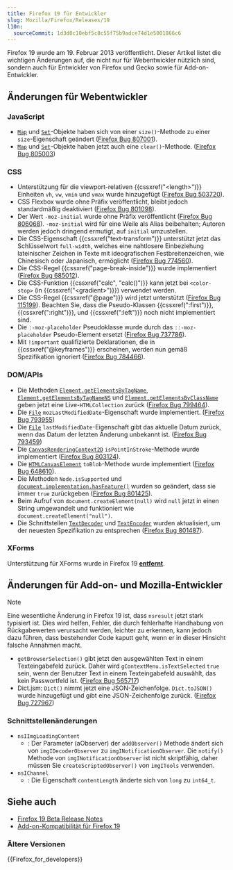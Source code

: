 ```yaml
---
title: Firefox 19 für Entwickler
slug: Mozilla/Firefox/Releases/19
l10n:
  sourceCommit: 1d3d0c10ebf5c8c55f75b9adce74d1e5001866c6
---
```


Firefox 19 wurde am 19. Februar 2013 veröffentlicht. Dieser Artikel listet die wichtigen Änderungen auf, die nicht nur für Webentwickler nützlich sind, sondern auch für Entwickler von Firefox und Gecko sowie für Add-on-Entwickler.

## Änderungen für Webentwickler

### JavaScript

- [`Map`](/de/docs/Web/JavaScript/Reference/Global_Objects/Map) und [`Set`](/de/docs/Web/JavaScript/Reference/Global_Objects/Set)-Objekte haben sich von einer `size()`-Methode zu einer `size`-Eigenschaft geändert ([Firefox Bug 807001](https://bugzil.la/807001)).
- [`Map`](/de/docs/Web/JavaScript/Reference/Global_Objects/Map) und [`Set`](/de/docs/Web/JavaScript/Reference/Global_Objects/Set)-Objekte haben jetzt auch eine `clear()`-Methode. ([Firefox Bug 805003](https://bugzil.la/805003))

### CSS

- Unterstützung für die viewport-relativen {{cssxref("&lt;length&gt;")}} Einheiten `vh`, `vw`, `vmin` und `vmax` wurde hinzugefügt ([Firefox Bug 503720](https://bugzil.la/503720)).
- CSS Flexbox wurde ohne Präfix veröffentlicht, bleibt jedoch standardmäßig deaktiviert ([Firefox Bug 801098](https://bugzil.la/801098)).
- Der Wert `-moz-initial` wurde ohne Präfix veröffentlicht ([Firefox Bug 806068](https://bugzil.la/806068)). `-moz-initial` wird für eine Weile als Alias beibehalten; Autoren werden jedoch dringend ermutigt, auf `initial` umzustellen.
- Die CSS-Eigenschaft {{cssxref("text-transform")}} unterstützt jetzt das Schlüsselwort `full-width`, welches eine nahtlosere Einbeziehung lateinischer Zeichen in Texte mit ideografischen Festbreitenzeichen, wie Chinesisch oder Japanisch, ermöglicht ([Firefox Bug 774560](https://bugzil.la/774560)).
- Die CSS-Regel {{cssxref("page-break-inside")}} wurde implementiert ([Firefox Bug 685012](https://bugzil.la/685012)).
- Die CSS-Funktion {{cssxref("calc", "calc()")}} kann jetzt bei `<color-stop>` (in {{cssxref("&lt;gradient&gt;")}}) verwendet werden.
- Die CSS-Regel {{cssxref("@page")}} wird jetzt unterstützt ([Firefox Bug 115199](https://bugzil.la/115199)). Beachten Sie, dass die Pseudo-Klassen {{cssxref(":first")}}, {{cssxref(":right")}}, und {{cssxref(":left")}} noch nicht implementiert sind.
- Die `:-moz-placeholder` Pseudoklasse wurde durch das `::-moz-placeholder` Pseudo-Element ersetzt ([Firefox Bug 737786](https://bugzil.la/737786)).
- Mit `!important` qualifizierte Deklarationen, die in {{cssxref("@keyframes")}} erscheinen, werden nun gemäß Spezifikation ignoriert ([Firefox Bug 784466](https://bugzil.la/784466)).

### DOM/APIs

- Die Methoden [`Element.getElementsByTagName`](/de/docs/Web/API/Element/getElementsByTagName), [`Element.getElementsByTagNameNS`](/de/docs/Web/API/Element/getElementsByTagNameNS) und [`Element.getElementsByClassName`](/de/docs/Web/API/Element/getElementsByClassName) geben jetzt eine Live-`HTMLCollection` zurück ([Firefox Bug 799464](https://bugzil.la/799464)).
- Die [`File`](/de/docs/Web/API/File) `mozLastModifiedDate`-Eigenschaft wurde implementiert. ([Firefox Bug 793955](https://bugzil.la/793955))
- Die [`File`](/de/docs/Web/API/File) `lastModifiedDate`-Eigenschaft gibt das aktuelle Datum zurück, wenn das Datum der letzten Änderung unbekannt ist. ([Firefox Bug 793459](https://bugzil.la/793459))
- Die [`CanvasRenderingContext2D`](/de/docs/Web/API/CanvasRenderingContext2D) `isPointInStroke`-Methode wurde implementiert ([Firefox Bug 803124](https://bugzil.la/803124)).
- Die [`HTMLCanvasElement`](/de/docs/Web/API/HTMLCanvasElement) `toBlob`-Methode wurde implementiert ([Firefox Bug 648610](https://bugzil.la/648610)).
- Die Methoden `Node.isSupported` und [`document.implementation.hasFeature()`](/de/docs/Web/API/Document/implementation) wurden so geändert, dass sie immer `true` zurückgeben ([Firefox Bug 801425](https://bugzil.la/801425)).
- Beim Aufruf von `document.createElement(null)` wird `null` jetzt in einen String umgewandelt und funktioniert wie `document.createElement("null")`.
- Die Schnittstellen [`TextDecoder`](/de/docs/Web/API/TextDecoder) und [`TextEncoder`](/de/docs/Web/API/TextEncoder) wurden aktualisiert, um der neuesten Spezifikation zu entsprechen ([Firefox Bug 801487](https://bugzil.la/801487)).

### XForms

Unterstützung für XForms wurde in Firefox 19 [**entfernt**](https://www.philipp-wagner.com/blog/2011/07/the-future-of-mozilla-xforms).

## Änderungen für Add-on- und Mozilla-Entwickler

> [!NOTE]
> Eine wesentliche Änderung in Firefox 19 ist, dass `nsresult` jetzt stark typisiert ist. Dies wird helfen, Fehler, die durch fehlerhafte Handhabung von Rückgabewerten verursacht werden, leichter zu erkennen, kann jedoch dazu führen, dass bestehender Code kaputt geht, wenn er in dieser Hinsicht falsche Annahmen macht.

- `getBrowserSelection()` gibt jetzt den ausgewählten Text in einem Texteingabefeld zurück. Daher wird `gContextMenu.isTextSelected` `true` sein, wenn der Benutzer Text in einem Texteingabefeld auswählt, das kein Passwortfeld ist. ([Firefox Bug 565717](https://bugzil.la/565717))
- Dict.jsm: `Dict()` nimmt jetzt eine JSON-Zeichenfolge. `Dict.toJSON()` wurde hinzugefügt und gibt eine JSON-Zeichenfolge zurück. ([Firefox Bug 727967](https://bugzil.la/727967))

### Schnittstellenänderungen

- `nsIImgLoadingContent`
  - : Der Parameter (aObserver) der `addObserver()` Methode ändert sich von `imgIDecoderObserver` zu `imgINotificationObserver`. Die `notify()` Methode von `imgINotificationObserver` ist nicht skriptfähig, daher müssen Sie `createScriptedObserver()` von `imgITools` verwenden.
- `nsIChannel`
  - : Die Eigenschaft `contentLength` änderte sich von `long` zu `int64_t`.

## Siehe auch

- [Firefox 19 Beta Release Notes](https://website-archive.mozilla.org/www.mozilla.org/firefox_releasenotes/en-us/firefox/19.0beta/releasenotes/)
- [Add-on-Kompatibilität für Firefox 19](https://blog.mozilla.org/addons/2013/02/07/compatibility-for-firefox-19/)

### Ältere Versionen

{{Firefox_for_developers}}
